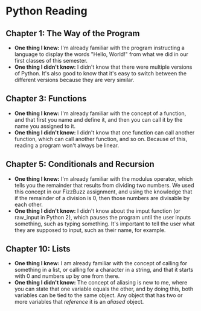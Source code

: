 # Python Reading

## Chapter 1: The Way of the Program
- **One thing I knew:** I'm already familiar with the program instructing a language to display the words "Hello, World!" from what we did in our first classes of this semester.
- **One thing I didn't know:** I didn't know that there were multiple versions of Python. It's also good to know that it's easy to switch between the different versions because they are very similar.  
## Chapter 3: Functions
- **One thing I knew:** I'm already familiar with the concept of a function, and that first you name and define it, and then you can call it by the name you assigned to it. 
- **One thing I didn't know:** I didn't know that one function can call another function, which can call another function, and so on. Because of this, reading a program won't always be linear. 
## Chapter 5: Conditionals and Recursion
- **One thing I knew:** I'm already familiar with the modulus operator, which tells you the remainder that results from dividing two numbers. We used this concept in our FizzBuzz assignment, and using the knowledge that if the remainder of a division is 0, then those numbers are divisable by each other. 
- **One thing I didn't know:** I didn't know about the imput function (or raw_input in Python 2), which pauses the program until the user inputs something, such as typing something. It's important to tell the user what they are supposed to input, such as their name, for example. 
## Chapter 10: Lists
- **One thing I knew:** I am already familiar with the concept of calling for something in a list, or calling for a character in a string, and that it starts with 0 and numbers up by one from there. 
- **One thing I didn't know:** The concept of aliasing is new to me, where you can state that one variable equals the other, and by doing this, both variables can be tied to the same object. Any object that has two or more variables that *reference* it is an *aliased* object. 